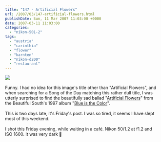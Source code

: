 ```yaml
---
title: "147 - Artificial Flowers"
url: /2007/03/147-artificial-flowers.html
publishDate: Sun, 11 Mar 2007 11:03:00 +0000
date: 2007-03-11 11:03:00
categories: 
  - "nikon-501-2"
tags: 
  - "austria"
  - "carinthia"
  - "flower"
  - "karnten"
  - "nikon-d200"
  - "restaurant"
---
```

<a href="https://d25zfm9zpd7gm5.cloudfront.net/1200x1200/2007/20070309_213322_ps.jpg"><img src="https://d25zfm9zpd7gm5.cloudfront.net/0600x0600/2007/20070309_213322_ps.jpg"/></a><br/><br/>Funny. I had no idea for this image's title other than "Artificial Flowers", and when searching for a Song of the Day matching this rather dull title, I was utterly surprised to find the beautifully sad ballad "<a href="http://www.lyricsfreak.com/b/beautiful+south/artificial+flowers_20015230.html" target="_blank">Artificial Flowers</a>" from the Beautiful South's 1997 album "<a href="http://www.amazon.com/Blue-Colour-Beautiful-South/dp/B000001YOY" target="_blank">Blue is the Color</a>".<br/><br/>This is two days late, it's Friday's post. I was so tired, it seems I have slept most of this weekend.<br/><br/>I shot this Friday evening, while waiting in a café. Nikon 50/1.2 at f1.2 and ISO 1600. It was very dark 🙂
